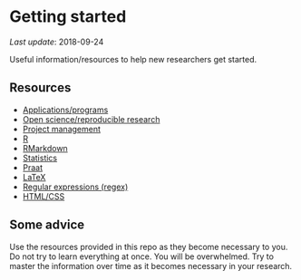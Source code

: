 
# Getting started

*Last update*: 2018-09-24

Useful information/resources to help new researchers get started.

## Resources

  - [Applications/programs](00_resources_apps.md)
  - [Open science/reproducible research](01_resources_open_sci.md)
  - [Project management](02_resources_project_management.md)
  - [R](03_resources_r.md)
  - [RMarkdown](04_resources_rmarkdown.md)
  - [Statistics](05_resources_stats.md)
  - [Praat](06_resources_praat.md)
  - [LaTeX](07_resources_latex.md)
  - [Regular expressions (regex)](08_resources_regex.md)
  - [HTML/CSS](09_resources_html.md)

## Some advice

Use the resources provided in this repo as they become necessary to you.
Do not try to learn everything at once. You will be overwhelmed. Try to
master the information over time as it becomes necessary in your
research.
